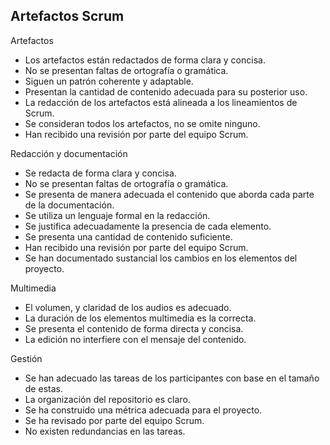 ## Artefactos Scrum
<!--stackedit_data:
eyJoaXN0b3J5IjpbLTU3ODU1MjkwMF19
-->
Artefactos
- Los artefactos están redactados de forma clara y concisa.
- No se presentan faltas de ortografía o gramática.
- Siguen un patrón coherente y adaptable.
- Presentan la cantidad de contenido adecuada para su posterior uso.
- La redacción de los artefactos está alineada a los lineamientos de Scrum. 
- Se consideran todos los artefactos, no se omite ninguno.
- Han recibido una revisión por parte del equipo Scrum.

Redacción y documentación
- Se redacta de forma clara y concisa.
- No se presentan faltas de ortografía o gramática.
- Se presenta de manera adecuada el contenido que aborda cada parte de la documentación.
- Se utiliza un lenguaje formal en la redacción.
- Se justifica adecuadamente la presencia de cada elemento.
- Se presenta una cantidad de contenido suficiente.
- Han recibido una revisión por parte del equipo Scrum.
- Se han documentado sustancial los cambios en los elementos del proyecto.

Multimedia
- El volumen, y claridad de los audios es adecuado.
- La duración de los elementos multimedia es la correcta.
- Se presenta el contenido de forma directa y concisa.
- La edición no interfiere con el mensaje del contenido.

Gestión
- Se han adecuado las tareas de los participantes con base en el tamaño de estas.
- La organización del repositorio es claro.
- Se ha construido una métrica adecuada para el proyecto.
- Se ha revisado por parte del equipo Scrum.
- No existen redundancias en las tareas.
